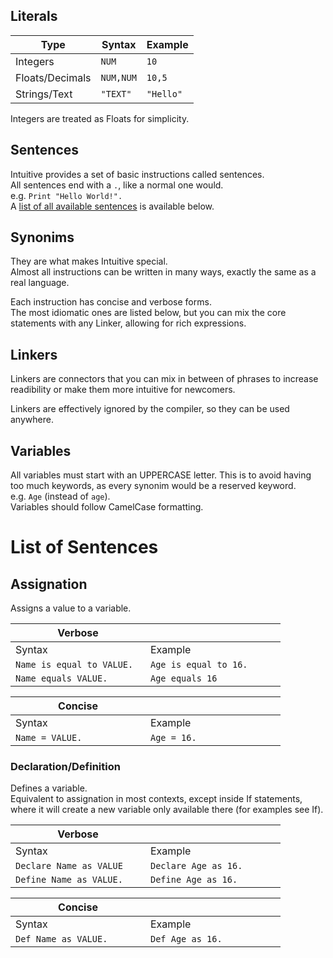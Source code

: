 ## Literals
| Type            | Syntax    | Example   |
|----             |----       |----       |
| Integers        | `NUM`     | `10`      |
| Floats/Decimals | `NUM,NUM` |`10,5`     |
| Strings/Text    | `"TEXT"`  | `"Hello"` |

Integers are treated as Floats for simplicity.

## Sentences
Intuitive provides a set of basic instructions called sentences.  
All sentences end with a `.`, like a normal one would.  
e.g. `Print "Hello World!".`  
A [list of all available sentences](#list-of-sentences) is available below. 

## Synonims
They are what makes Intuitive special.  
Almost all instructions can be written in many ways, exactly the same as a real language.

Each instruction has concise and verbose forms.  
The most idiomatic ones are listed below, but you can mix the core statements with any Linker, allowing for rich expressions.

## Linkers
Linkers are connectors that you can mix in between of phrases to increase readibility or make them more intuitive for newcomers.

Linkers are effectively ignored by the compiler, so they can be used anywhere.

## Variables
All variables must start with an UPPERCASE letter. 
This is to avoid having too much keywords, as every synonim would be a reserved keyword.  
e.g. `Age` (instead of `age`).  
Variables should follow CamelCase formatting.

# List of Sentences
## **Assignation**
Assigns a value to a variable.
 
| <div style="width:200px">Verbose</div> |    <div style="width:200px"> </div>     |
| -------------------------| ---------             |
 Syntax                    | Example               
 `Name is equal to VALUE.` | `Age is equal to 16.` 
 `Name equals VALUE.`      | `Age equals 16`     

| <div style="width:200px">Concise</div> |   <div style="width:200px"> </div>      |
| -------------------------| ---------             |
   Syntax                  | Example               
 `Name = VALUE.`           | `Age = 16.`         

### **Declaration/Definition**
Defines a variable.  
Equivalent to assignation in most contexts, except inside If statements, where it will create a new variable only available there (for examples see If).

| <div style="width:200px">Verbose</div> |    <div style="width:200px"> </div>     |
|---                        |---                    |
| Syntax                    | Example               |
| `Declare Name as VALUE`   | `Declare Age as 16.`  |
| `Define Name as VALUE.`   | `Define Age as 16.`   |

| <div style="width:200px">Concise</div> |   <div style="width:200px"> </div>      |
|---                        |-----                    
| Syntax                    | Example               |
| `Def Name as VALUE.`      | `Def Age as 16.`      |

